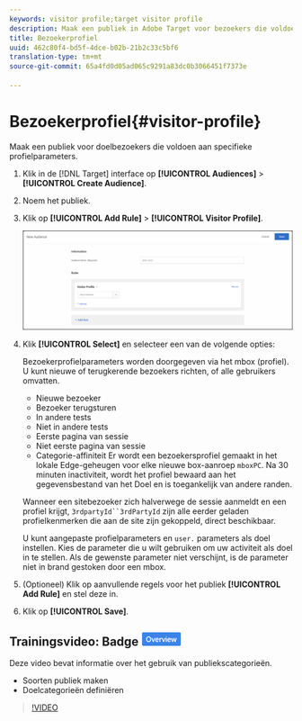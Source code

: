 ```yaml
---
keywords: visitor profile;target visitor profile
description: Maak een publiek in Adobe Target voor bezoekers die voldoen aan specifieke profielparameters.
title: Bezoekerprofiel
uuid: 462c80f4-bd5f-4dce-b02b-21b2c33c5bf6
translation-type: tm+mt
source-git-commit: 65a4fd0d05ad065c9291a83dc0b3066451f7373e

---
```



# Bezoekerprofiel{#visitor-profile}

Maak een publiek voor doelbezoekers die voldoen aan specifieke profielparameters.

1. Klik in de [!DNL Target] interface op **[!UICONTROL Audiences]** > **[!UICONTROL Create Audience]**.
1. Noem het publiek.
1. Klik op **[!UICONTROL Add Rule]** > **[!UICONTROL Visitor Profile]**.

   ![](assets/target_visitor_profile.png)

1. Klik **[!UICONTROL Select]** en selecteer een van de volgende opties:

   Bezoekerprofielparameters worden doorgegeven via het mbox (profiel). U kunt nieuwe of terugkerende bezoekers richten, of alle gebruikers omvatten.

   * Nieuwe bezoeker
   * Bezoeker terugsturen
   * In andere tests
   * Niet in andere tests
   * Eerste pagina van sessie
   * Niet eerste pagina van sessie
   * Categorie-affiniteit
   Er wordt een bezoekersprofiel gemaakt in het lokale Edge-geheugen voor elke nieuwe box-aanroep `mboxPC`. Na 30 minuten inactiviteit, wordt het profiel bewaard aan het gegevensbestand van het Doel en is toegankelijk van andere randen.

   Wanneer een sitebezoeker zich halverwege de sessie aanmeldt en een profiel krijgt, `3rdpartyId``3rdPartyId` zijn alle eerder geladen profielkenmerken die aan de site zijn gekoppeld, direct beschikbaar.

   U kunt aangepaste profielparameters en `user.` parameters als doel instellen. Kies de parameter die u wilt gebruiken om uw activiteit als doel in te stellen. Als de gewenste parameter niet verschijnt, is de parameter niet in brand gestoken door een mbox.

1. (Optioneel) Klik op aanvullende regels voor het publiek **[!UICONTROL Add Rule]** en stel deze in.
1. Klik op **[!UICONTROL Save]**.

## Trainingsvideo: Badge ![Overzicht publiek maken](/help/assets/overview.png)

Deze video bevat informatie over het gebruik van publiekscategorieën.

* Soorten publiek maken
* Doelcategorieën definiëren

>[!VIDEO](https://video.tv.adobe.com/v/17392)

